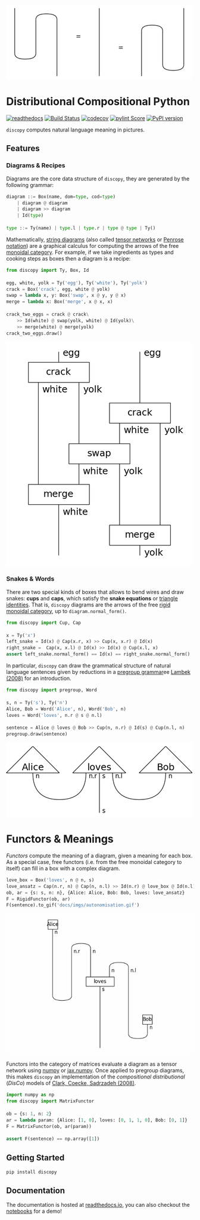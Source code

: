 
![snake equation](docs/imgs/snake-equation.png)

# Distributional Compositional Python
[![readthedocs](https://readthedocs.org/projects/discopy/badge/?version=master)](https://discopy.readthedocs.io/)
[![Build Status](https://travis-ci.com/oxford-quantum-group/discopy.svg?branch=master)](https://travis-ci.com/oxford-quantum-group/discopy)
[![codecov](https://codecov.io/gh/oxford-quantum-group/discopy/branch/master/graph/badge.svg)](https://codecov.io/gh/oxford-quantum-group/discopy)
[![pylint Score](https://mperlet.github.io/pybadge/badges/9.77.svg)](https://www.pylint.org/)
[![PyPI version](https://badge.fury.io/py/discopy.svg)](https://badge.fury.io/py/discopy)

`discopy` computes natural language meaning in pictures.

## Features

### Diagrams & Recipes

Diagrams are the core data structure of `discopy`, they are generated
by the following grammar:

```python
diagram ::= Box(name, dom=type, cod=type)
    | diagram @ diagram
    | diagram >> diagram
    | Id(type)

type ::= Ty(name) | type.l | type.r | type @ type | Ty()
```

Mathematically, [string diagrams](https://ncatlab.org/nlab/show/string+diagram) (also called [tensor networks](https://ncatlab.org/nlab/show/tensor+network) or [Penrose notation](https://en.wikipedia.org/wiki/Penrose_graphical_notation)) are a graphical calculus for computing the arrows of the free
[monoidal category](https://ncatlab.org/nlab/show/monoidal+category).
For example, if we take ingredients as types and cooking steps as boxes then a
diagram is a recipe:

```python
from discopy import Ty, Box, Id

egg, white, yolk = Ty('egg'), Ty('white'), Ty('yolk')
crack = Box('crack', egg, white @ yolk)
swap = lambda x, y: Box('swap', x @ y, y @ x)
merge = lambda x: Box('merge', x @ x, x)

crack_two_eggs = crack @ crack\
    >> Id(white) @ swap(yolk, white) @ Id(yolk)\
    >> merge(white) @ merge(yolk)
crack_two_eggs.draw()
```

![crack two eggs](docs/imgs/crack-eggs.png)

### Snakes & Words

There are two special kinds of boxes that allows to bend wires and draw snakes: **cups** and **caps**, which satisfy the **snake equations** or [triangle identities](https://ncatlab.org/nlab/show/triangle+identities).
That is, `discopy` diagrams are the arrows of the free [rigid monoidal category](https://ncatlab.org/nlab/show/rigid+monoidal+category), up to `diagram.normal_form()`.

```python
from discopy import Cup, Cap

x = Ty('x')
left_snake = Id(x) @ Cap(x.r, x) >> Cup(x, x.r) @ Id(x)
right_snake =  Cap(x, x.l) @ Id(x) >> Id(x) @ Cup(x.l, x)
assert left_snake.normal_form() == Id(x) == right_snake.normal_form()
```

In particular, `discopy` can draw the grammatical structure of natural language sentences given by reductions in a [pregroup grammar](https://ncatlab.org/nlab/show/pregroup+grammar)ee [Lambek (2008)](http://www.math.mcgill.ca/barr/lambek/pdffiles/2008lambek.pdf) for an  introduction.

```python
from discopy import pregroup, Word

s, n = Ty('s'), Ty('n')
Alice, Bob = Word('Alice', n), Word('Bob', n)
loves = Word('loves', n.r @ s @ n.l)

sentence = Alice @ loves @ Bob >> Cup(n, n.r) @ Id(s) @ Cup(n.l, n)
pregroup.draw(sentence)
```

![snake equation](docs/imgs/alice-loves-bob.png)

# Functors & Meanings

*Functors* compute the meaning of a diagram, given a meaning for each box.
As a special case, free functors (i.e. from the free monoidal category to itself)
can fill in a box with a complex diagram.

```python
love_box = Box('loves', n @ n, s)
love_ansatz = Cap(n.r, n) @ Cap(n, n.l) >> Id(n.r) @ love_box @ Id(n.l)
ob, ar = {s: s, n: n}, {Alice: Alice, Bob: Bob, loves: love_ansatz}
F = RigidFunctor(ob, ar)
F(sentence).to_gif('docs/imgs/autonomisation.gif')
```

![autonomisation](docs/imgs/autonomisation.gif)

Functors into the category of matrices evaluate a diagram as a tensor network
using [numpy](https://numpy.org/) or [jax.numpy](https://github.com/google/jax/).
Once applied to pregroup diagrams, this makes `discopy` an implementation of the
*compositional distributional* (_DisCo_) models of [Clark, Coecke, Sadrzadeh (2008)](http://citeseerx.ist.psu.edu/viewdoc/download?doi=10.1.1.363.8703&rep=rep1&type=pdf).

```python
import numpy as np
from discopy import MatrixFunctor

ob = {s: 1, n: 2}
ar = lambda param: {Alice: [1, 0], loves: [0, 1, 1, 0], Bob: [0, 1]}
F = MatrixFunctor(ob, ar(param))

assert F(sentence) == np.array([1])
```

## Getting Started

```shell
pip install discopy
```

## Documentation

The documentation is hosted at [readthedocs.io](https://discopy.readthedocs.io/),
you can also checkout the [notebooks](notebooks/) for a demo!
